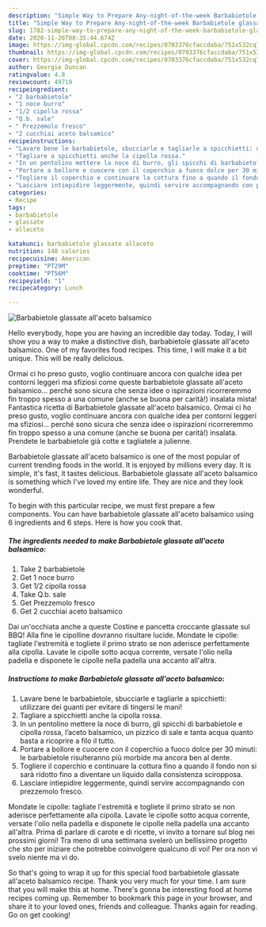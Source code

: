 ```yaml
---
description: "Simple Way to Prepare Any-night-of-the-week Barbabietole glassate all&amp;#39;aceto balsamico"
title: "Simple Way to Prepare Any-night-of-the-week Barbabietole glassate all&amp;#39;aceto balsamico"
slug: 1782-simple-way-to-prepare-any-night-of-the-week-barbabietole-glassate-all-and-39-aceto-balsamico
date: 2020-11-26T08:35:44.674Z
image: https://img-global.cpcdn.com/recipes/0703376cfaccdaba/751x532cq70/barbabietole-glassate-allaceto-balsamico-recipe-main-photo.jpg
thumbnail: https://img-global.cpcdn.com/recipes/0703376cfaccdaba/751x532cq70/barbabietole-glassate-allaceto-balsamico-recipe-main-photo.jpg
cover: https://img-global.cpcdn.com/recipes/0703376cfaccdaba/751x532cq70/barbabietole-glassate-allaceto-balsamico-recipe-main-photo.jpg
author: Georgie Duncan
ratingvalue: 4.8
reviewcount: 49719
recipeingredient:
- "2 barbabietole"
- "1 noce burro"
- "1/2 cipolla rossa"
- "Q.b. sale"
- " Prezzemolo fresco"
- "2 cucchiai aceto balsamico"
recipeinstructions:
- "Lavare bene le barbabietole, sbucciarle e tagliarle a spicchietti: utilizzare dei guanti per evitare di tingersi le mani!"
- "Tagliare a spicchietti anche la cipolla rossa."
- "In un pentolino mettere la noce di burro, gli spicchi di barbabietole e cipolla rossa, l’aceto balsamico, un pizzico di sale e tanta acqua quanto basta a ricoprire a filo il tutto."
- "Portare a bollore e cuocere con il coperchio a fuoco dolce per 30 minuti: le barbabietole risulteranno più morbide ma ancora ben al dente."
- "Togliere il coperchio e continuare la cottura fino a quando il fondo non si sarà ridotto fino a diventare un liquido dalla consistenza sciropposa."
- "Lasciare intiepidire leggermente, quindi servire accompagnando con prezzemolo fresco."
categories:
- Recipe
tags:
- barbabietole
- glassate
- allaceto

katakunci: barbabietole glassate allaceto 
nutrition: 148 calories
recipecuisine: American
preptime: "PT29M"
cooktime: "PT56M"
recipeyield: "1"
recipecategory: Lunch

---
```



![Barbabietole glassate all&#39;aceto balsamico](https://img-global.cpcdn.com/recipes/0703376cfaccdaba/751x532cq70/barbabietole-glassate-allaceto-balsamico-recipe-main-photo.jpg)

Hello everybody, hope you are having an incredible day today. Today, I will show you a way to make a distinctive dish, barbabietole glassate all&#39;aceto balsamico. One of my favorites food recipes. This time, I will make it a bit unique. This will be really delicious.

Ormai ci ho preso gusto, voglio continuare ancora con qualche idea per contorni leggeri ma sfiziosi come queste barbabietole glassate all&#39;aceto balsamico… perché sono sicura che senza idee o ispirazioni ricorreremmo fin troppo spesso a una comune (anche se buona per carità!) insalata mista! Fantastica ricetta di Barbabietole glassate all&#39;aceto balsamico. Ormai ci ho preso gusto, voglio continuare ancora con qualche idea per contorni leggeri ma sfiziosi… perché sono sicura che senza idee o ispirazioni ricorreremmo fin troppo spesso a una comune (anche se buona per carità!) insalata. Prendete le barbabietole già cotte e tagliatele a julienne.

Barbabietole glassate all&#39;aceto balsamico is one of the most popular of current trending foods in the world. It is enjoyed by millions every day. It is simple, it's fast, it tastes delicious. Barbabietole glassate all&#39;aceto balsamico is something which I've loved my entire life. They are nice and they look wonderful.


To begin with this particular recipe, we must first prepare a few components. You can have barbabietole glassate all&#39;aceto balsamico using 6 ingredients and 6 steps. Here is how you cook that.

<!--inarticleads1-->

##### The ingredients needed to make Barbabietole glassate all&#39;aceto balsamico:

1. Take 2 barbabietole
1. Get 1 noce burro
1. Get 1/2 cipolla rossa
1. Take Q.b. sale
1. Get  Prezzemolo fresco
1. Get 2 cucchiai aceto balsamico


Dai un&#39;occhiata anche a queste Costine e pancetta croccante glassate sul BBQ! Alla fine le cipolline dovranno risultare lucide. Mondate le cipolle: tagliate l&#39;estremità e togliete il primo strato se non aderisce perfettamente alla cipolla. Lavate le cipolle sotto acqua corrente, versate l&#39;olio nella padella e disponete le cipolle nella padella una accanto all&#39;altra. 

<!--inarticleads2-->

##### Instructions to make Barbabietole glassate all&#39;aceto balsamico:

1. Lavare bene le barbabietole, sbucciarle e tagliarle a spicchietti: utilizzare dei guanti per evitare di tingersi le mani!
1. Tagliare a spicchietti anche la cipolla rossa.
1. In un pentolino mettere la noce di burro, gli spicchi di barbabietole e cipolla rossa, l’aceto balsamico, un pizzico di sale e tanta acqua quanto basta a ricoprire a filo il tutto.
1. Portare a bollore e cuocere con il coperchio a fuoco dolce per 30 minuti: le barbabietole risulteranno più morbide ma ancora ben al dente.
1. Togliere il coperchio e continuare la cottura fino a quando il fondo non si sarà ridotto fino a diventare un liquido dalla consistenza sciropposa.
1. Lasciare intiepidire leggermente, quindi servire accompagnando con prezzemolo fresco.


Mondate le cipolle: tagliate l&#39;estremità e togliete il primo strato se non aderisce perfettamente alla cipolla. Lavate le cipolle sotto acqua corrente, versate l&#39;olio nella padella e disponete le cipolle nella padella una accanto all&#39;altra. Prima di parlare di carote e di ricette, vi invito a tornare sul blog nei prossimi giorni! Tra meno di una settimana svelerò un bellissimo progetto che sto per iniziare che potrebbe coinvolgere qualcuno di voi! Per ora non vi svelo niente ma vi do. 

So that's going to wrap it up for this special food barbabietole glassate all&#39;aceto balsamico recipe. Thank you very much for your time. I am sure that you will make this at home. There's gonna be interesting food at home recipes coming up. Remember to bookmark this page in your browser, and share it to your loved ones, friends and colleague. Thanks again for reading. Go on get cooking!
